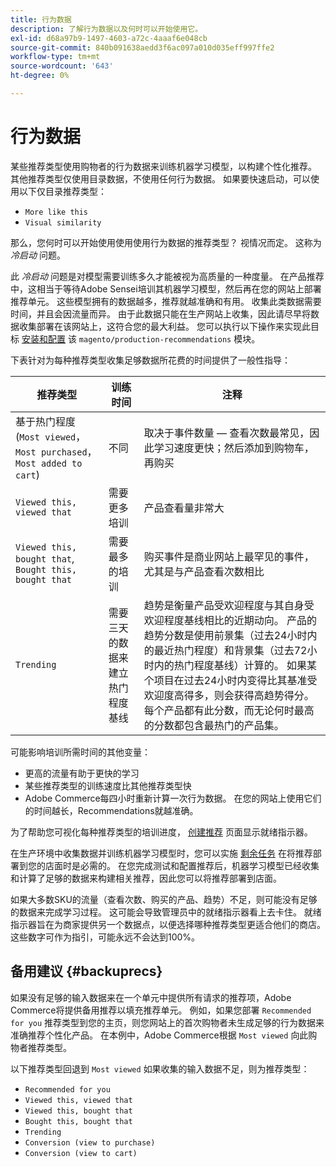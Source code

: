 ```yaml
---
title: 行为数据
description: 了解行为数据以及何时可以开始使用它。
exl-id: d68a97b9-1497-4603-a72c-4aaaf6e048cb
source-git-commit: 840b091638aedd3f6ac097a010d035eff997ffe2
workflow-type: tm+mt
source-wordcount: '643'
ht-degree: 0%

---
```


# 行为数据

某些推荐类型使用购物者的行为数据来训练机器学习模型，以构建个性化推荐。 其他推荐类型仅使用目录数据，不使用任何行为数据。 如果要快速启动，可以使用以下仅目录推荐类型：

- `More like this`
- `Visual similarity`

那么，您何时可以开始使用使用使用行为数据的推荐类型？ 视情况而定。 这称为 _冷启动_ 问题。

此 _冷启动_ 问题是对模型需要训练多久才能被视为高质量的一种度量。 在产品推荐中，这相当于等待Adobe Sensei培训其机器学习模型，然后再在您的网站上部署推荐单元。 这些模型拥有的数据越多，推荐就越准确和有用。 收集此类数据需要时间，并且会因流量而异。 由于此数据只能在生产网站上收集，因此请尽早将数据收集部署在该网站上，这符合您的最大利益。 您可以执行以下操作来实现此目标 [安装和配置](install-configure.md) 该 `magento/production-recommendations` 模块。

下表针对为每种推荐类型收集足够数据所花费的时间提供了一般性指导：

| 推荐类型 | 训练时间 | 注释 |
|---|---|---|
| 基于热门程度(`Most viewed`， `Most purchased`， `Most added to cart`) | 不同 | 取决于事件数量 — 查看次数最常见，因此学习速度更快；然后添加到购物车，再购买 |
| `Viewed this, viewed that` | 需要更多培训 | 产品查看量非常大 |
| `Viewed this, bought that`, `Bought this, bought that` | 需要最多的培训 | 购买事件是商业网站上最罕见的事件，尤其是与产品查看次数相比 |
| `Trending` | 需要三天的数据来建立热门程度基线 | 趋势是衡量产品受欢迎程度与其自身受欢迎程度基线相比的近期动向。 产品的趋势分数是使用前景集（过去24小时内的最近热门程度）和背景集（过去72小时内的热门程度基线）计算的。 如果某个项目在过去24小时内变得比其基准受欢迎度高得多，则会获得高趋势得分。 每个产品都有此分数，而无论何时最高的分数都包含最热门的产品集。 |

可能影响培训所需时间的其他变量：

- 更高的流量有助于更快的学习
- 某些推荐类型的训练速度比其他推荐类型快
- Adobe Commerce每四小时重新计算一次行为数据。 在您的网站上使用它们的时间越长，Recommendations就越准确。

为了帮助您可视化每种推荐类型的培训进度， [创建推荐](create.md) 页面显示就绪指示器。

在生产环境中收集数据并训练机器学习模型时，您可以实施 [剩余任务](implementation-workflow.md) 在将推荐部署到您的店面时是必需的。 在您完成测试和配置推荐后，机器学习模型已经收集和计算了足够的数据来构建相关推荐，因此您可以将推荐部署到店面。

如果大多数SKU的流量（查看次数、购买的产品、趋势）不足，则可能没有足够的数据来完成学习过程。 这可能会导致管理员中的就绪指示器看上去卡住。
就绪指示器旨在为商家提供另一个数据点，以便选择哪种推荐类型更适合他们的商店。 这些数字可作为指引，可能永远不会达到100%。

## 备用建议 {#backuprecs}

如果没有足够的输入数据来在一个单元中提供所有请求的推荐项，Adobe Commerce将提供备用推荐以填充推荐单元。 例如，如果您部署 `Recommended for you` 推荐类型到您的主页，则您网站上的首次购物者未生成足够的行为数据来准确推荐个性化产品。 在本例中，Adobe Commerce根据 `Most viewed` 向此购物者推荐类型。

以下推荐类型回退到 `Most viewed` 如果收集的输入数据不足，则为推荐类型：

- `Recommended for you`
- `Viewed this, viewed that`
- `Viewed this, bought that`
- `Bought this, bought that`
- `Trending`
- `Conversion (view to purchase)`
- `Conversion (view to cart)`
